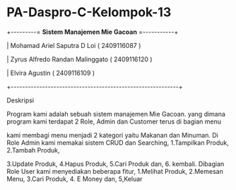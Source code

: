 # PA-Daspro-C-Kelompok-13

+---------= **Sistem Manajemen Mie Gacoan** =-----------+

|  Mohamad Ariel Saputra D Loi      ( 2409116087 )  

|  Zyrus Alfredo Randan Malinggato  ( 2409116120 )  

|  Elvira Agustin                   ( 2409116109 )  

+-----------------------------------------------------------+

Deskripsi

Program kami adalah sebuah sistem manajemen Mie Gacoan. yang dimana program kami terdapat 2 Role, Admin dan Customer terus di bagian menu

kami membagi menu menjadi 2 kategori yaitu Makanan dan Minuman. Di Role Admin kami memakai sistem CRUD dan Searching, 1.Tampilkan Produk, 2.Tambah Produk, 

3.Update Produk, 4.Hapus Produk, 5.Cari Produk dan, 6. kembali. Dibagian Role User kami menyediakan beberapa fitur, 1.Melihat Produk, 2.Memesan Menu, 3.Cari Produk, 4. E Money dan, 5,Keluar



